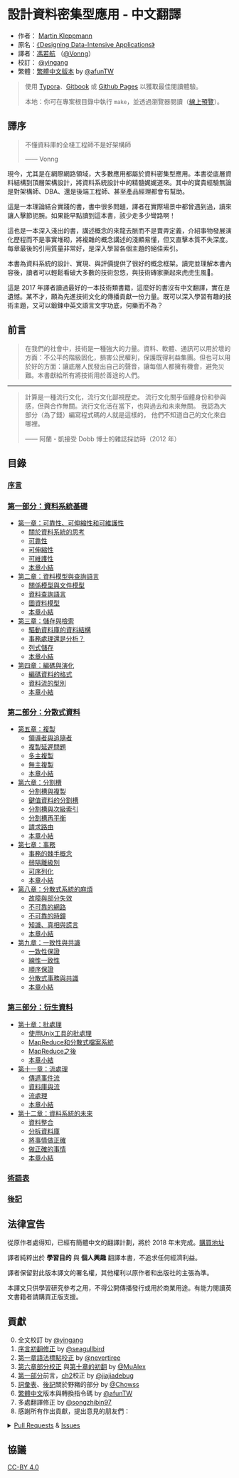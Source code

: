# 設計資料密集型應用 - 中文翻譯

- 作者： [Martin Kleppmann](https://martin.kleppmann.com)
- 原名：[《Designing Data-Intensive Applications》](http://shop.oreilly.com/product/0636920032175.do)
- 譯者：[馮若航](https://vonng.com) （[@Vonng](https://vonng.com/en/)）
- 校訂： [@yingang](https://github.com/yingang)
- 繁體：[繁體中文版本](zh-tw/README.md) by  [@afunTW](https://github.com/afunTW)


> 使用 [Typora](https://www.typora.io)、[Gitbook](https://vonng.gitbook.io/vonng/) 或 [Github Pages](https://vonng.github.io/ddia) 以獲取最佳閱讀體驗。
>
> 本地：你可在專案根目錄中執行 `make`，並透過瀏覽器閱讀（[線上預覽](http://ddia.vonng.com/#/)）。

## 譯序

> 不懂資料庫的全棧工程師不是好架構師
>
> —— Vonng

現今，尤其是在網際網路領域，大多數應用都屬於資料密集型應用。本書從底層資料結構到頂層架構設計，將資料系統設計中的精髓娓娓道來。其中的寶貴經驗無論是對架構師、DBA、還是後端工程師、甚至產品經理都會有幫助。

這是一本理論結合實踐的書，書中很多問題，譯者在實際場景中都曾遇到過，讀來讓人擊節扼腕。如果能早點讀到這本書，該少走多少彎路啊！

這也是一本深入淺出的書，講述概念的來龍去脈而不是賣弄定義，介紹事物發展演化歷程而不是事實堆砌，將複雜的概念講述的淺顯易懂，但又直擊本質不失深度。每章最後的引用質量非常好，是深入學習各個主題的絕佳索引。

本書為資料系統的設計、實現、與評價提供了很好的概念框架。讀完並理解本書內容後，讀者可以輕鬆看破大多數的技術忽悠，與技術磚家撕起來虎虎生風🤣。

這是 2017 年譯者讀過最好的一本技術類書籍，這麼好的書沒有中文翻譯，實在是遺憾。某不才，願為先進技術文化的傳播貢獻一份力量。既可以深入學習有趣的技術主題，又可以鍛鍊中英文語言文字功底，何樂而不為？


## 前言

> 在我們的社會中，技術是一種強大的力量。資料、軟體、通訊可以用於壞的方面：不公平的階級固化，損害公民權利，保護既得利益集團。但也可以用於好的方面：讓底層人民發出自己的聲音，讓每個人都擁有機會，避免災難。本書獻給所有將技術用於善途的人們。

---------

> 計算是一種流行文化，流行文化鄙視歷史。 流行文化關乎個體身份和參與感，但與合作無關。流行文化活在當下，也與過去和未來無關。 我認為大部分（為了錢）編寫程式碼的人就是這樣的， 他們不知道自己的文化來自哪裡。
>
>  —— 阿蘭・凱接受 Dobb 博士的雜誌採訪時（2012 年）


## 目錄

### [序言](preface.md)

### [第一部分：資料系統基礎](part-i.md)

* [第一章：可靠性、可伸縮性和可維護性](ch1.md)
    * [關於資料系統的思考](ch1.md#關於資料系統的思考)
    * [可靠性](ch1.md#可靠性)
    * [可伸縮性](ch1.md#可伸縮性)
    * [可維護性](ch1.md#可維護性)
    * [本章小結](ch1.md#本章小結)
* [第二章：資料模型與查詢語言](ch2.md)
    * [關係模型與文件模型](ch2.md#關係模型與文件模型)
    * [資料查詢語言](ch2.md#資料查詢語言)
    * [圖資料模型](ch2.md#圖資料模型)
    * [本章小結](ch2.md#本章小結)
* [第三章：儲存與檢索](ch3.md)
    * [驅動資料庫的資料結構](ch3.md#驅動資料庫的資料結構)
    * [事務處理還是分析？](ch3.md#事務處理還是分析？)
    * [列式儲存](ch3.md#列式儲存)
    * [本章小結](ch3.md#本章小結)
* [第四章：編碼與演化](ch4.md)
    * [編碼資料的格式](ch4.md#編碼資料的格式)
    * [資料流的型別](ch4.md#資料流的型別)
    * [本章小結](ch4.md#本章小結)

### [第二部分：分散式資料](part-ii.md)

* [第五章：複製](ch5.md)
    * [領導者與追隨者](ch5.md#領導者與追隨者)
    * [複製延遲問題](ch5.md#複製延遲問題)
    * [多主複製](ch5.md#多主複製)
    * [無主複製](ch5.md#無主複製)
    * [本章小結](ch5.md#本章小結)
* [第六章：分割槽](ch6.md)
    * [分割槽與複製](ch6.md#分割槽與複製)
    * [鍵值資料的分割槽](ch6.md#鍵值資料的分割槽)
    * [分割槽與次級索引](ch6.md#分割槽與次級索引)
    * [分割槽再平衡](ch6.md#分割槽再平衡)
    * [請求路由](ch6.md#請求路由)
    * [本章小結](ch6.md#本章小結)
* [第七章：事務](ch7.md)
    * [事務的棘手概念](ch7.md#事務的棘手概念)
    * [弱隔離級別](ch7.md#弱隔離級別)
    * [可序列化](ch7.md#可序列化)
    * [本章小結](ch7.md#本章小結)
* [第八章：分散式系統的麻煩](ch8.md)
    * [故障與部分失效](ch8.md#故障與部分失效)
    * [不可靠的網路](ch8.md#不可靠的網路)
    * [不可靠的時鐘](ch8.md#不可靠的時鐘)
    * [知識、真相與謊言](ch8.md#知識、真相與謊言)
    * [本章小結](ch8.md#本章小結)
* [第九章：一致性與共識](ch9.md)
    * [一致性保證](ch9.md#一致性保證)
    * [線性一致性](ch9.md#線性一致性)
    * [順序保證](ch9.md#順序保證)
    * [分散式事務與共識](ch9.md#分散式事務與共識)
    * [本章小結](ch9.md#本章小結)

### [第三部分：衍生資料](part-iii.md)

* [第十章：批處理](ch10.md)
    * [使用Unix工具的批處理](ch10.md#使用Unix工具的批處理)
    * [MapReduce和分散式檔案系統](ch10.md#MapReduce和分散式檔案系統)
    * [MapReduce之後](ch10.md#MapReduce之後)
    * [本章小結](ch10.md#本章小結)
* [第十一章：流處理](ch11.md)
    * [傳遞事件流](ch11.md#傳遞事件流)
    * [資料庫與流](ch11.md#資料庫與流)
    * [流處理](ch11.md#流處理)
    * [本章小結](ch11.md#本章小結)
* [第十二章：資料系統的未來](ch12.md)
    * [資料整合](ch12.md#資料整合)
    * [分拆資料庫](ch12.md#分拆資料庫)
    * [將事情做正確](ch12.md#將事情做正確)
    * [做正確的事情](ch12.md#做正確的事情)
    * [本章小結](ch12.md#本章小結)

### [術語表](glossary.md)

### [後記](colophon.md)


## 法律宣告

從原作者處得知，已經有簡體中文的翻譯計劃，將於 2018 年末完成。[購買地址](https://search.jd.com/Search?keyword=設計資料密集型應用)

譯者純粹出於 **學習目的** 與 **個人興趣** 翻譯本書，不追求任何經濟利益。

譯者保留對此版本譯文的署名權，其他權利以原作者和出版社的主張為準。

本譯文只供學習研究參考之用，不得公開傳播發行或用於商業用途。有能力閱讀英文書籍者請購買正版支援。

## 貢獻

0. 全文校訂 by [@yingang](https://github.com/Vonng/ddia/commits?author=yingang)
1. [序言初翻修正](https://github.com/Vonng/ddia/commit/afb5edab55c62ed23474149f229677e3b42dfc2c) by [@seagullbird](https://github.com/Vonng/ddia/commits?author=seagullbird)
2. [第一章語法標點校正](https://github.com/Vonng/ddia/commit/973b12cd8f8fcdf4852f1eb1649ddd9d187e3644) by [@nevertiree](https://github.com/Vonng/ddia/commits?author=nevertiree)
3. [第六章部分校正](https://github.com/Vonng/ddia/commit/d4eb0852c0ec1e93c8aacc496c80b915bb1e6d48) 與[第十章的初翻](https://github.com/Vonng/ddia/commit/9de8dbd1bfe6fbb03b3bf6c1a1aa2291aed2490e) by [@MuAlex](https://github.com/Vonng/ddia/commits?author=MuAlex)
4. [第一部分](part-i.md)前言，[ch2](ch2.md)校正 by [@jiajiadebug](https://github.com/Vonng/ddia/commits?author=jiajiadebug)
5. [詞彙表](glossary.md)、[後記](colophon.md)關於野豬的部分 by [@Chowss](https://github.com/Vonng/ddia/commits?author=Chowss)
6. [繁體中文](https://github.com/Vonng/ddia/pulls)版本與轉換指令碼 by [@afunTW](https://github.com/afunTW)
7. 多處翻譯修正 by [@songzhibin97](https://github.com/Vonng/ddia/commits?author=songzhibin97)
8. 感謝所有作出貢獻，提出意見的朋友們：

<details>
<summary><a href="https://github.com/Vonng/ddia/pulls">Pull Requests</a> & <a href="https://github.com/Vonng/ddia/issues">Issues</a></summary>

| ISSUE & Pull Requests                          | USER                                                         | Title                                                        |
| ----------------------------------------------- | ------------------------------------------------------------ | ------------------------------------------------------------ |
|  [246](https://github.com/Vonng/ddia/pull/246)  |  [@derekwu0101](https://github.com/derekwu0101)  |   ch3: 修正繁體中文的轉譯錯誤  |
|  [245](https://github.com/Vonng/ddia/pull/245)  |  [@skyran1278](https://github.com/skyran1278)  |   ch12: 修正繁體中文的轉譯錯誤  |
|  [244](https://github.com/Vonng/ddia/pull/244)  |  [@Axlgrep](https://github.com/Axlgrep)  |   ch9: 修正不通順的翻譯  |
|  [242](https://github.com/Vonng/ddia/pull/242)  |  [@lynkeib](https://github.com/lynkeib)  |   ch9: 修正不通順的翻譯  |
|  [241](https://github.com/Vonng/ddia/pull/241)  |  [@lynkeib](https://github.com/lynkeib)  |   ch8: 修正不正確的公式格式  |
|  [240](https://github.com/Vonng/ddia/pull/240)  |  [@8da2k](https://github.com/8da2k)  |   ch9: 修正不通順的翻譯  |
|  [239](https://github.com/Vonng/ddia/pull/239)  |  [@BeBraveBeCurious](https://github.com/BeBraveBeCurious)  |   ch7: 修正不一致的翻譯  |
|  [237](https://github.com/Vonng/ddia/pull/237)  |  [@zhangnew](https://github.com/zhangnew)  |   ch3: 修正錯誤的圖片連結  |
|  [229](https://github.com/Vonng/ddia/pull/229)  |  [@lis186](https://github.com/lis186)  |   指出繁體中文的轉譯錯誤：複雜  |
|  [226](https://github.com/Vonng/ddia/pull/226)  |  [@chroming](https://github.com/chroming)  |   ch1: 修正導航欄中的章節名稱  |
|  [220](https://github.com/Vonng/ddia/pull/220)  |  [@skyran1278](https://github.com/skyran1278)  |   ch9: 修正線性一致的繁體中文翻譯  |
|  [194](https://github.com/Vonng/ddia/pull/194)  |  [@BeBraveBeCurious](https://github.com/BeBraveBeCurious)  |   ch4: 修正錯誤的翻譯  |
|  [193](https://github.com/Vonng/ddia/pull/193)  |  [@BeBraveBeCurious](https://github.com/BeBraveBeCurious)  |   ch4: 最佳化譯文  |
|  [192](https://github.com/Vonng/ddia/pull/192)  |  [@BeBraveBeCurious](https://github.com/BeBraveBeCurious)  |   ch4: 修正不一致和不通順的翻譯  |
|  [190](https://github.com/Vonng/ddia/pull/190)  |  [@Pcrab](https://github.com/Pcrab)  |   ch1: 修正不準確的翻譯  |
|  [187](https://github.com/Vonng/ddia/pull/187)  |  [@narojay](https://github.com/narojay)  |   ch9: 修正生硬的翻譯  |
|  [186](https://github.com/Vonng/ddia/pull/186)  |  [@narojay](https://github.com/narojay)  |   ch8: 修正錯別字  |
|  [185](https://github.com/Vonng/ddia/issues/185)  |  [@8da2k](https://github.com/8da2k)  |   指出小標題跳轉的問題  |
|  [184](https://github.com/Vonng/ddia/pull/184)  |  [@DavidZhiXing](https://github.com/DavidZhiXing)  |   ch10: 修正失效的網址  |
|  [183](https://github.com/Vonng/ddia/pull/183)  |  [@OneSizeFitsQuorum](https://github.com/OneSizeFitsQuorum)  |   ch8: 修正錯別字  |
|  [182](https://github.com/Vonng/ddia/issues/182)  |  [@lroolle](https://github.com/lroolle)  |   建議docsify的主題風格  |
|  [181](https://github.com/Vonng/ddia/pull/181)  |  [@YunfengGao](https://github.com/YunfengGao)  |   ch2: 修正翻譯錯誤  |
|  [180](https://github.com/Vonng/ddia/pull/180)  |  [@skyran1278](https://github.com/skyran1278)  |   ch3: 指出繁體中文的轉譯錯誤  |
|  [177](https://github.com/Vonng/ddia/pull/177)  |  [@exzhawk](https://github.com/exzhawk)  |   支援 Github Pages 裡的公式顯示  |
|  [176](https://github.com/Vonng/ddia/pull/176)  |  [@haifeiWu](https://github.com/haifeiWu)  |   ch2: 語義網相關翻譯更正  |
|  [175](https://github.com/Vonng/ddia/pull/175)  |  [@cwr31](https://github.com/cwr31)  |   ch7: 不變式相關翻譯更正  |
|  [174](https://github.com/Vonng/ddia/pull/174)  |  [@BeBraveBeCurious](https://github.com/BeBraveBeCurious)  |   README & preface: 更正不正確的中文用詞和標點符號  |
|  [173](https://github.com/Vonng/ddia/pull/173)  |  [@ZvanYang](https://github.com/ZvanYang)  |   ch12: 修正不完整的翻譯  |
|  [171](https://github.com/Vonng/ddia/pull/171)  |  [@ZvanYang](https://github.com/ZvanYang)  |   ch12: 修正重複的譯文  |
|  [169](https://github.com/Vonng/ddia/pull/169)  |  [@ZvanYang](https://github.com/ZvanYang)  |   ch12: 更正不太通順的翻譯  |
|  [166](https://github.com/Vonng/ddia/pull/166)  |  [@bp4m4h94](https://github.com/bp4m4h94)  |   ch1: 發現錯誤的文獻索引  |
|  [164](https://github.com/Vonng/ddia/pull/164)  |  [@DragonDriver](https://github.com/DragonDriver)  |   preface: 更正錯誤的標點符號  |
|  [163](https://github.com/Vonng/ddia/pull/163)  |  [@llmmddCoder](https://github.com/llmmddCoder)  |   ch1: 更正錯誤字  |
|  [160](https://github.com/Vonng/ddia/pull/160)  |  [@Zhayhp](https://github.com/Zhayhp)  |   ch2: 建議將 network model 翻譯為網狀模型  |
|  [159](https://github.com/Vonng/ddia/pull/159)  |  [@1ess](https://github.com/1ess)  |   ch4: 更正錯誤字  |
|  [157](https://github.com/Vonng/ddia/pull/157)  |  [@ZvanYang](https://github.com/ZvanYang)  |   ch7: 更正不太通順的翻譯  |
|  [155](https://github.com/Vonng/ddia/pull/155)  |  [@ZvanYang](https://github.com/ZvanYang)  |   ch7: 更正不太通順的翻譯  |
|  [153](https://github.com/Vonng/ddia/pull/153)  |  [@DavidZhiXing](https://github.com/DavidZhiXing)  |   ch9: 修正縮圖的錯別字  |
|  [152](https://github.com/Vonng/ddia/pull/152)  |  [@ZvanYang](https://github.com/ZvanYang)  |   ch7: 除重->去重  |
|  [151](https://github.com/Vonng/ddia/pull/151)  |  [@ZvanYang](https://github.com/ZvanYang)  |   ch5: 修訂sibling相關的翻譯  |
|  [147](https://github.com/Vonng/ddia/pull/147)  |  [@ZvanYang](https://github.com/ZvanYang)  |   ch5: 更正一處不準確的翻譯  |
|  [145](https://github.com/Vonng/ddia/pull/145)  |  [@Hookey](https://github.com/Hookey)  |   識別了當前簡繁轉譯過程中處理不當的地方，暫透過轉換指令碼規避  |
|  [144](https://github.com/Vonng/ddia/issues/144)  |  [@secret4233](https://github.com/secret4233)  |   ch7: 不翻譯`next-key locking`  |
|  [143](https://github.com/Vonng/ddia/issues/143)  |  [@imcheney](https://github.com/imcheney)  |   ch3: 更新殘留的機翻段落  |
|  [142](https://github.com/Vonng/ddia/issues/142)  |  [@XIJINIAN](https://github.com/XIJINIAN)  |   建議去除段首的製表符  |
|  [141](https://github.com/Vonng/ddia/issues/141)  |  [@Flyraty](https://github.com/Flyraty)  |   ch5: 發現一處錯誤格式的章節引用  |
|  [140](https://github.com/Vonng/ddia/pull/140)  |  [@Bowser1704](https://github.com/Bowser1704)  |   ch5: 修正章節Summary中多處不通順的翻譯  |
|  [139](https://github.com/Vonng/ddia/pull/139)  |  [@Bowser1704](https://github.com/Bowser1704)  |   ch2&ch3: 修正多處不通順的或錯誤的翻譯  |
|  [137](https://github.com/Vonng/ddia/pull/137)  |  [@fuxuemingzhu](https://github.com/fuxuemingzhu)  |   ch5&ch6: 最佳化多處不通順的或錯誤的翻譯  |
|  [134](https://github.com/Vonng/ddia/pull/134)  |  [@fuxuemingzhu](https://github.com/fuxuemingzhu)  |   ch4: 最佳化多處不通順的或錯誤的翻譯  |
|  [133](https://github.com/Vonng/ddia/pull/133)  |  [@fuxuemingzhu](https://github.com/fuxuemingzhu)  |   ch3: 最佳化多處錯誤的或不通順的翻譯  |
|  [132](https://github.com/Vonng/ddia/pull/132)  |  [@fuxuemingzhu](https://github.com/fuxuemingzhu)  |   ch3: 最佳化一處容易產生歧義的翻譯  |
|  [131](https://github.com/Vonng/ddia/pull/131)  |  [@rwwg4](https://github.com/rwwg4)  |   ch6: 修正兩處錯誤的翻譯  |
|  [129](https://github.com/Vonng/ddia/pull/129)  |  [@anaer](https://github.com/anaer)  |   ch4: 修正兩處強調文字和四處程式碼變數名稱  |
|  [128](https://github.com/Vonng/ddia/pull/128)  |  [@meilin96](https://github.com/meilin96)  |   ch5: 修正一處錯誤的引用  |
|  [126](https://github.com/Vonng/ddia/pull/126)  |  [@cwr31](https://github.com/cwr31)  |   ch10: 修正一處錯誤的翻譯（功能 -> 函式）  |
|  [125](https://github.com/Vonng/ddia/pull/125)  |  [@dch1228](https://github.com/dch1228)  |   ch2: 最佳化 how best 的翻譯（如何以最佳方式）  |
|  [124](https://github.com/Vonng/ddia/pull/124)  |  [@yingang](https://github.com/yingang)  |   translation updates (chapter 10)  |
|  [123](https://github.com/Vonng/ddia/pull/123)  |  [@yingang](https://github.com/yingang)  |   translation updates (chapter 9, TOC in readme, glossary, etc.)  |
|  [121](https://github.com/Vonng/ddia/pull/121)  |  [@yingang](https://github.com/yingang)  |   translation updates (chapter 5 to chapter 8)  |
|  [120](https://github.com/Vonng/ddia/pull/120)  |  [@jiong-han](https://github.com/jiong-han)  |   Typo fix: 呲之以鼻 -> 嗤之以鼻  |
|  [119](https://github.com/Vonng/ddia/pull/119)  |  [@cclauss](https://github.com/cclauss)  |   Streamline file operations in convert()  |
|  [118](https://github.com/Vonng/ddia/pull/118)  |  [@yingang](https://github.com/yingang)  |   translation updates (chapter 2 to chapter 4)  |
|  [117](https://github.com/Vonng/ddia/pull/117)  |  [@feeeei](https://github.com/feeeei)  |   統一每章的標題格式  |
|  [115](https://github.com/Vonng/ddia/pull/115)  |  [@NageNalock](https://github.com/NageNalock)  |   第七章病句修改: 重複詞語  |
|  [114](https://github.com/Vonng/ddia/pull/114)  |  [@Sunt-ing](https://github.com/Sunt-ing)  |   Update README.md: correct the book name  |
|  [113](https://github.com/Vonng/ddia/pull/113)  |  [@lpxxn](https://github.com/lpxxn)  |   修改語句  |
|  [112](https://github.com/Vonng/ddia/pull/112)  |  [@ibyte2011](https://github.com/ibyte2011)  |   Update ch9.md  |
|  [110](https://github.com/Vonng/ddia/pull/110)  |  [@lpxxn](https://github.com/lpxxn)  |   讀已寫入資料  |
|  [107](https://github.com/Vonng/ddia/pull/107)  |  [@abbychau](https://github.com/abbychau)  |   單調鐘和好死還是賴活著  |
|  [106](https://github.com/Vonng/ddia/pull/106)  |  [@enochii](https://github.com/enochii)  |   typo in ch2: fix braces typo  |
|  [105](https://github.com/Vonng/ddia/pull/105)  |  [@LiminCode](https://github.com/LiminCode)  |   Chronicle translation error  |
|  [104](https://github.com/Vonng/ddia/pull/104)  |  [@Sunt-ing](https://github.com/Sunt-ing)  |   several advice for better translation  |
|  [103](https://github.com/Vonng/ddia/pull/103)  |  [@Sunt-ing](https://github.com/Sunt-ing)  |   typo in ch4: should be 完成 rather than 完全  |
|  [102](https://github.com/Vonng/ddia/pull/102)  |  [@Sunt-ing](https://github.com/Sunt-ing)  |   ch4: better-translation: 扼殺 → 破壞  |
|  [101](https://github.com/Vonng/ddia/pull/101)  |  [@Sunt-ing](https://github.com/Sunt-ing)  |   typo in Ch4: should be "改變" rathr than "蓋面"  |
|  [100](https://github.com/Vonng/ddia/pull/100)  |  [@LiminCode](https://github.com/LiminCode)  |   fix missing translation  |
|  [99 ](https://github.com/Vonng/ddia/pull/99)  |  [@mrdrivingduck](https://github.com/mrdrivingduck)  |   ch6: fix the word rebalancing  |
|  [98 ](https://github.com/Vonng/ddia/pull/98)  |  [@jacklightChen](https://github.com/jacklightChen)  |   fix ch7.md: fix wrong references  |
|  [97 ](https://github.com/Vonng/ddia/pull/97)  |  [@jenac](https://github.com/jenac)  |   96  |
|  [96 ](https://github.com/Vonng/ddia/pull/96)  |  [@PragmaTwice](https://github.com/PragmaTwice)  |   ch2: fix typo about 'may or may not be'  |
|  [95 ](https://github.com/Vonng/ddia/pull/95)  |  [@EvanMu96](https://github.com/EvanMu96)  |   fix translation of "the battle cry" in ch5  |
|  [94 ](https://github.com/Vonng/ddia/pull/94)  |  [@kemingy](https://github.com/kemingy)  |   ch6: fix markdown and punctuations  |
|  [93 ](https://github.com/Vonng/ddia/pull/93)  |  [@kemingy](https://github.com/kemingy)  |   ch5: fix markdown and some typos  |
|  [92 ](https://github.com/Vonng/ddia/pull/92)  |  [@Gilbert1024](https://github.com/Gilbert1024)  |   Merge pull request #1 from Vonng/master  |
|  [88 ](https://github.com/Vonng/ddia/pull/88)  |  [@kemingy](https://github.com/kemingy)  |   fix typo for ch1, ch2, ch3, ch4  |
|  [87 ](https://github.com/Vonng/ddia/pull/87)  |  [@wynn5a](https://github.com/wynn5a)  |   Update ch3.md  |
|  [86 ](https://github.com/Vonng/ddia/pull/86)  |  [@northmorn](https://github.com/northmorn)  |   Update ch1.md  |
|  [85 ](https://github.com/Vonng/ddia/pull/85)  |  [@sunbuhui](https://github.com/sunbuhui)  |   fix ch2.md: fix ch2 ambiguous translation  |
|  [84 ](https://github.com/Vonng/ddia/pull/84)  |  [@ganler](https://github.com/ganler)  |   Fix translation: use up  |
|  [83 ](https://github.com/Vonng/ddia/pull/83)  |  [@afunTW](https://github.com/afunTW)  |   Using OpenCC to convert from zh-cn to zh-tw  |
|  [82 ](https://github.com/Vonng/ddia/pull/82)  |  [@kangni](https://github.com/kangni)  |   fix gitbook url  |
|  [78 ](https://github.com/Vonng/ddia/pull/78)  |  [@hanyu2](https://github.com/hanyu2)  |   Fix unappropriated translation  |
|  [77 ](https://github.com/Vonng/ddia/pull/77)  |  [@Ozarklake](https://github.com/Ozarklake)  |   fix typo  |
|  [75 ](https://github.com/Vonng/ddia/pull/75)  |  [@2997ms](https://github.com/2997ms)  |   Fix typo  |
|  [74 ](https://github.com/Vonng/ddia/pull/74)  |  [@2997ms](https://github.com/2997ms)  |   Update ch9.md  |
|  [70 ](https://github.com/Vonng/ddia/pull/70)  |  [@2997ms](https://github.com/2997ms)  |   Update ch7.md  |
|  [67 ](https://github.com/Vonng/ddia/pull/67)  |  [@jiajiadebug](https://github.com/jiajiadebug)  |   fix issues in ch2 - ch9 and glossary  |
|  [66 ](https://github.com/Vonng/ddia/pull/66)  |  [@blindpirate](https://github.com/blindpirate)  |   Fix typo  |
|  [63 ](https://github.com/Vonng/ddia/pull/63)  |  [@haifeiWu](https://github.com/haifeiWu)  |   Update ch10.md  |
|  [62 ](https://github.com/Vonng/ddia/pull/62)  |  [@ych](https://github.com/ych)  |   fix ch1.md typesetting problem  |
|  [61 ](https://github.com/Vonng/ddia/pull/61)  |  [@xianlaioy](https://github.com/xianlaioy)  |   docs:鍾-->種，去掉ou  |
|  [60 ](https://github.com/Vonng/ddia/pull/60)  |  [@Zombo1296](https://github.com/Zombo1296)  |   否則 -> 或者  |
|  [59 ](https://github.com/Vonng/ddia/pull/59)  |  [@AlexanderMisel](https://github.com/AlexanderMisel)  |   呼叫->呼叫，顯著->顯著  |
|  [58 ](https://github.com/Vonng/ddia/pull/58)  |  [@ibyte2011](https://github.com/ibyte2011)  |   Update ch8.md  |
|  [55 ](https://github.com/Vonng/ddia/pull/55)  |  [@saintube](https://github.com/saintube)  |   ch8: 修改連結錯誤  |
|  [54 ](https://github.com/Vonng/ddia/pull/54)  |  [@Panmax](https://github.com/Panmax)  |   Update ch2.md  |
|  [53 ](https://github.com/Vonng/ddia/pull/53)  |  [@ibyte2011](https://github.com/ibyte2011)  |   Update ch9.md  |
|  [52 ](https://github.com/Vonng/ddia/pull/52)  |  [@hecenjie](https://github.com/hecenjie)  |   Update ch1.md  |
|  [51 ](https://github.com/Vonng/ddia/pull/51)  |  [@latavin243](https://github.com/latavin243)  |   fix 修正ch3 ch4幾處翻譯  |
|  [50 ](https://github.com/Vonng/ddia/pull/50)  |  [@AlexZFX](https://github.com/AlexZFX)  |   幾個疏漏和格式錯誤  |
|  [49 ](https://github.com/Vonng/ddia/pull/49)  |  [@haifeiWu](https://github.com/haifeiWu)  |   Update ch1.md  |
|  [48 ](https://github.com/Vonng/ddia/pull/48)  |  [@scaugrated](https://github.com/scaugrated)  |   fix typo  |
|  [47 ](https://github.com/Vonng/ddia/pull/47)  |  [@lzwill](https://github.com/lzwill)  |   Fixed typos in ch2  |
|  [45 ](https://github.com/Vonng/ddia/pull/45)  |  [@zenuo](https://github.com/zenuo)  |   刪除一個多餘的右括號  |
|  [44 ](https://github.com/Vonng/ddia/pull/44)  |  [@akxxsb](https://github.com/akxxsb)  |   修正第七章底部連結錯誤  |
|  [43 ](https://github.com/Vonng/ddia/pull/43)  |  [@baijinping](https://github.com/baijinping)  |   "更假簡單"->"更加簡單"  |
|  [42 ](https://github.com/Vonng/ddia/pull/42)  |  [@tisonkun](https://github.com/tisonkun)  |   修復 ch1 中的無序列表格式  |
|  [38 ](https://github.com/Vonng/ddia/pull/38)  |  [@renjie-c](https://github.com/renjie-c)  |   糾正多處的翻譯小錯誤  |
|  [37 ](https://github.com/Vonng/ddia/pull/37)  |  [@tankilo](https://github.com/tankilo)  |   fix translation mistakes in ch4.md   |
|  [36 ](https://github.com/Vonng/ddia/pull/36)  |  [@wwek](https://github.com/wwek)  |   1.修復多個連結錯誤 2.名詞最佳化修訂 3.錯誤修訂  |
|  [35 ](https://github.com/Vonng/ddia/pull/35)  |  [@wwek](https://github.com/wwek)  |   fix ch7.md  to ch8.md  link error  |
|  [34 ](https://github.com/Vonng/ddia/pull/34)  |  [@wwek](https://github.com/wwek)  |   Merge pull request #1 from Vonng/master  |
|  [33 ](https://github.com/Vonng/ddia/pull/33)  |  [@wwek](https://github.com/wwek)  |   fix part-ii.md link error  |
|  [32 ](https://github.com/Vonng/ddia/pull/32)  |  [@JCYoky](https://github.com/JCYoky)  |   Update ch2.md  |
|  [31 ](https://github.com/Vonng/ddia/pull/31)  |  [@elsonLee](https://github.com/elsonLee)  |   Update ch7.md  |
|  [26 ](https://github.com/Vonng/ddia/pull/26)  |  [@yjhmelody](https://github.com/yjhmelody)  |   修復一些明顯錯誤  |
|  [25 ](https://github.com/Vonng/ddia/pull/25)  |  [@lqbilbo](https://github.com/lqbilbo)  |   修復連結錯誤  |
|  [24 ](https://github.com/Vonng/ddia/pull/24)  |  [@artiship](https://github.com/artiship)  |   修改詞語順序  |
|  [23 ](https://github.com/Vonng/ddia/pull/23)  |  [@artiship](https://github.com/artiship)  |   修正錯別字  |
|  [22 ](https://github.com/Vonng/ddia/pull/22)  |  [@artiship](https://github.com/artiship)  |   糾正翻譯錯誤  |
|  [21 ](https://github.com/Vonng/ddia/pull/21)  |  [@zhtisi](https://github.com/zhtisi)  |    修正目錄和本章標題不符的情況  |
|  [20 ](https://github.com/Vonng/ddia/pull/20)  |  [@rentiansheng](https://github.com/rentiansheng)  |   Update ch7.md  |
|  [19 ](https://github.com/Vonng/ddia/pull/19)  |  [@LHRchina](https://github.com/LHRchina)  |   修復語句小bug  |
|  [16 ](https://github.com/Vonng/ddia/pull/16)  |  [@MuAlex](https://github.com/MuAlex)  |   Master  |
|  [15 ](https://github.com/Vonng/ddia/pull/15)  |  [@cg-zhou](https://github.com/cg-zhou)  |   Update translation progress  |
|  [14 ](https://github.com/Vonng/ddia/pull/14)  |  [@cg-zhou](https://github.com/cg-zhou)  |   Translate glossary  |
|  [13 ](https://github.com/Vonng/ddia/pull/13)  |  [@cg-zhou](https://github.com/cg-zhou)  |   詳細修改了後記中和印度野豬相關的描述  |
|  [12 ](https://github.com/Vonng/ddia/pull/12)  |  [@ibyte2011](https://github.com/ibyte2011)  |   修改了部分翻譯  |
|  [11 ](https://github.com/Vonng/ddia/pull/11)  |  [@jiajiadebug](https://github.com/jiajiadebug)  |   ch2 100%  |
|  [10 ](https://github.com/Vonng/ddia/pull/10)  |  [@jiajiadebug](https://github.com/jiajiadebug)  |   ch2 20%  |
|  [9  ](https://github.com/Vonng/ddia/pull/9)  |  [@jiajiadebug](https://github.com/jiajiadebug)  |   Preface, ch1, part-i translation minor fixes  |
|  [7  ](https://github.com/Vonng/ddia/pull/7)  |  [@MuAlex](https://github.com/MuAlex)  |   Ch6 translation pull request  |
|  [6  ](https://github.com/Vonng/ddia/pull/6)  |  [@MuAlex](https://github.com/MuAlex)  |   Ch6 change version1  |
|  [5  ](https://github.com/Vonng/ddia/pull/5)  |  [@nevertiree](https://github.com/nevertiree)  |   Chapter 01語法微調  |
|  [2  ](https://github.com/Vonng/ddia/pull/2)  |  [@seagullbird](https://github.com/seagullbird)  |   序言初翻  |
</details>


## 協議

[CC-BY 4.0](LICENSE)